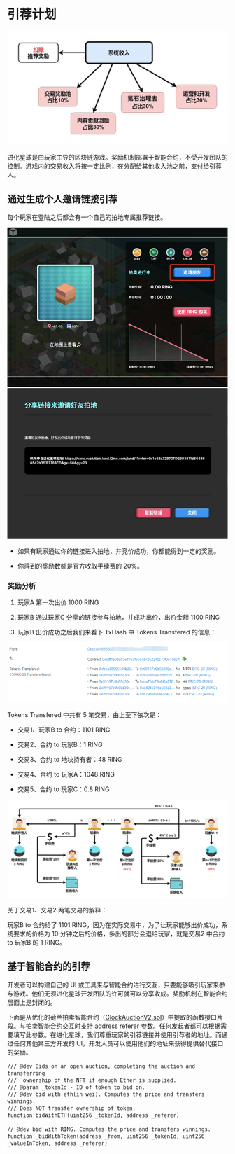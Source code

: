 # 引荐计划

![](../.gitbook/assets/referral-program-1.jpg)

进化星球是由玩家主导的区块链游戏。奖励机制部署于智能合约，不受开发团队的控制。游戏内的交易收入将按一定比例，在分配给其他收入池之前，支付给引荐人。

## 通过生成个人邀请链接引荐

每个玩家在登陆之后都会有一个自己的拍地专属推荐链接。

![\_\_\_1.png](../.gitbook/assets/referral-program-2.png)![\_\_\_2.png](../.gitbook/assets/referral-program-3.png)

* 如果有玩家通过你的链接进入拍地，并竞价成功，你都能得到一定的奖励。
  
* 你得到的奖励数额是官方收取手续费的 20%。

### 奖励分析

1. 玩家A 第一次出价 1000 RING

2. 玩家B 通过玩家C 分享的链接参与拍地，并成功出价，出价金额 1100 RING

3. 玩家B 出价成功之后我们来看下 TxHash 中 Tokens Transfered 的信息：

![](../.gitbook/assets/referral-program-4.png)

Tokens Transfered 中共有 5 笔交易，由上至下依次是：

* 交易1、玩家B to 合约：1101 RING

* 交易2、合约 to 玩家B：1 RING

* 交易3、合约 to 地块持有者：48 RING

* 交易4、合约 to 玩家A：1048 RING

* 交易5、合约 to 玩家C：0.8 RING

![](../.gitbook/assets/referral-program-5.jpg)

关于交易1、交易2 两笔交易的解释：

玩家B to 合约给了 1101 RING，因为在实际交易中，为了让玩家能够出价成功，系统要求的价格为 10 分钟之后的价格，多出的部分会退给玩家，就是交易2 中合约 to 玩家B 的 1 RING。


## 基于智能合约的引荐

开发者可以构建自己的 UI 或工具来与智能合约进行交互，只要能够吸引玩家来参与游戏。他们无须进化星球开发团队的许可就可以分享收成。奖励机制在智能合约层面上是封闭的。

下面是从优化的荷兰拍卖智能合约（[ClockAuctionV2.sol](https://github.com/evolutionlandorg/market-contracts/blob/master/contracts/auction/ClockAuctionV2.sol)）中提取的函数接口片段。与拍卖智能合约交互时支持 address referer 参数。任何发起者都可以根据需要填写此参数。在进化星球，我们尊重玩家的引荐链接并使用引荐者的地址。而通过任何其他第三方开发的 UI，开发人员可以使用他们的地址来获得提供替代接口的奖励。

```text
/// @dev Bids on an open auction, completing the auction and transferring
///  ownership of the NFT if enough Ether is supplied.
/// @param _tokenId - ID of token to bid on.
/// @dev bid with eth(in wei). Computes the price and transfers winnings.
/// Does NOT transfer ownership of token.
function bidWithETH(uint256 _tokenId, address _referer)

// @dev bid with RING. Computes the price and transfers winnings.
function _bidWithToken(address _from, uint256 _tokenId, uint256 _valueInToken, address _referer)
```

